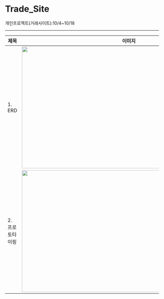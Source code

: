 # Trade_Site
개인프로젝트(거래사이트):10/4~10/18

---
|제목|이미지|설명|
|----|----------|--|
| 1. ERD |  <img src="https://user-images.githubusercontent.com/33335762/193827476-3a7fee2e-5530-4893-9891-18430edee05b.png" width="700" height="400"/> |ERD클라우드를 사용하여 만들었음_https://www.erdcloud.com/|
| 2. 프로토타이핑 |  <img src="https://user-images.githubusercontent.com/33335762/193828366-12d93cb2-1046-44f9-8074-90a73da727c0.png" width="700" height="400"/> |https://ovenapp.io/view/88pR3P91eguqbIJ2zaKkucn6ikZ6HM4h/|


